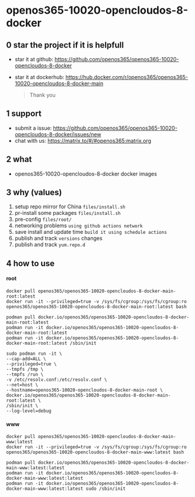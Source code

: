 # openos365-10020-opencloudos-8-docker

## 0 star the project if it is helpfull

* star it at github: https://github.com/openos365/openos365-10020-opencloudos-8-docker
* star it at dockerhub: https://hub.docker.com/r/openos365/openos365-10020-opencloudos-8-docker-main

  > Thank you

## 1 support

* submit a issue: https://github.com/openos365/openos365-10020-opencloudos-8-docker/issues/new
* chat with us: https://matrix.to/#/#openos365:matrix.org

## 2 what

* openos365-10020-opencloudos-8-docker docker images
  
## 3 why (values)

1. setup repo mirror for China `files/install.sh`
1. pr-install some packages `files/install.sh`
1. pre-config `files/root/`
1. networking problems `using github actions network`
1. save install and update time `build it using schedule actions`
1. publish and track `versions` changes
1. publish and track `yum.repo.d`

## 4 how to use

#### root
```
docker pull openos365/openos365-10020-opencloudos-8-docker-main-root:latest
docker run -it --privileged=true -v /sys/fs/cgroup:/sys/fs/cgroup:ro openos365/openos365-10020-opencloudos-8-docker-main-root:latest bash

podman pull docker.io/openos365/openos365-10020-opencloudos-8-docker-main-root:latest
podman run -it docker.io/openos365/openos365-10020-opencloudos-8-docker-main-root:latest
podman run -it docker.io/openos365/openos365-10020-opencloudos-8-docker-main-root:latest /sbin/init

sudo podman run -it \
--cap-add=ALL \
--privileged=true \
--tmpfs /tmp \
--tmpfs /run \
-v /etc/resolv.conf:/etc/resolv.conf \
--net=host \
--hostname=openos365-10020-opencloudos-8-docker-main-root \
docker.io/openos365/openos365-10020-opencloudos-8-docker-main-root:latest \
/sbin/init \
--log-level=debug

```
#### www

```
docker pull openos365/openos365-10020-opencloudos-8-docker-main-www:latest
docker run -it --privileged=true -v /sys/fs/cgroup:/sys/fs/cgroup:ro openos365/openos365-10020-opencloudos-8-docker-main-www:latest bash

podman pull docker.io/openos365/openos365-10020-opencloudos-8-docker-main-www:latest:latest
podman run -it docker.io/openos365/openos365-10020-opencloudos-8-docker-main-www:latest:latest
podman run -it docker.io/openos365/openos365-10020-opencloudos-8-docker-main-www:latest:latest sudo /sbin/init
```
